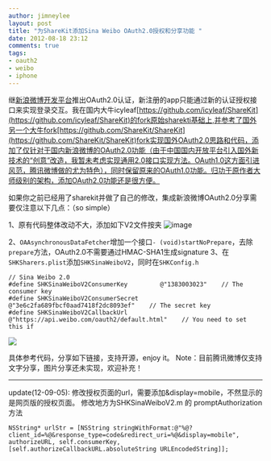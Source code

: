 ```yaml
---
author: jimneylee
layout: post
title: "为ShareKit添加Sina Weibo OAuth2.0授权和分享功能 "
date: 2012-08-18 23:12
comments: true
tags:
- oauth2
- weibo
- iphone
---
```


 继[新浪微博开发平台](http://open.weibo.com/)推出OAuth2.0认证，新注册的app只能通过新的认证授权接口来实现登录交互。我在国内大牛icyleaf[https://github.com/icyleaf/ShareKit](https://github.com/icyleaf/ShareKit)的fork原始sharekti基础上,并参考了国外另一个大牛fork[https://github.com/ShareKit/ShareKit](https://github.com/ShareKit/ShareKit)fork实现国外OAuth2.0思路和代码，添加了仅针对于国内新浪微博的OAuth2.0功能（由于中国国内开放平台引入国外新技术的“创意”改造，我暂未考虑实现通用2.0接口实现方法。OAuth1.0这方面引进风范，腾讯微博做的尤为特色），同时保留原来的OAuth1.0功能。归功于原作者大师级别的架构，添加OAuth2.0功能还是很方便。

如果你之前已经用了sharekit并做了自己的修改，集成新浪微博OAuth2.0分享需要仅注意以下几点：（so simple）

1、原有代码整体改动不大，添加如下V2文件按夹
![image](http://www.cocoachina.com/bbs/attachment/thumb/Fid_19/19_22435_2407305e251b112.png)

2、`OAAsynchronousDataFetcher`增加一个接口`- (void)startNoPrepare`，去除`prepare`方法，OAuth2.0不需要通过HMAC-SHA1生成signature
3、在`SHKSharers.plist`添加`SHKSinaWeiboV2`，同时在`SHKConfig.h`

	// Sina Weibo 2.0
	#define SHKSinaWeiboV2ConsumerKey         @"1383003023"    // The consumer key
	#define SHKSinaWeiboV2ConsumerSecret      @"3e6c2fa689fbcf0aad7418f2dc8093ef"    // The secret key
	#define SHKSinaWeiboV2CallbackUrl         @"https://api.weibo.com/oauth2/default.html"    // You need to set this if 

![](http://www.cocoachina.com/bbs/attachment/thumb/Fid_19/19_22435_aa2c02d6a43dfc1.png)

具体参考代码，分享如下链接，支持开源，enjoy it。
Note：目前腾讯微博仅支持文字分享，图片分享还未实现，欢迎补充！

---
update(12-09-05):
修改授权页面的url，需要添加&display=mobile，不然显示的是网页版的授权页面。
修改地方为SHKSinaWeiboV2.m 的 promptAuthorization方法

	NSString* urlStr = [NSString stringWithFormat:@"%@?client_id=%@&response_type=code&redirect_uri=%@&display=mobile", authorizeURL, self.consumerKey, [self.authorizeCallbackURL.absoluteString URLEncodedString]];
